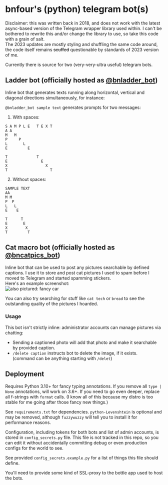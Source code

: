 # bnfour's (python) telegram bot(s)
Disclaimer: this was written back in 2018, and does not work with the latest async-based version of the Telegram wrapper library used within. I can't be bothered to rewrite this and/or change the library to use, so take this code with a grain of salt.  
The 2023 updates are mostly styling and shuffling the same code around, the code itself remains ~~scuffed~~ questionable by standards of 2023 version of me.

Currently there is source for two (very-very-ultra useful) telegram bots.

## Ladder bot (officially hosted as [@bnladder_bot](https://t.me/bnladder_bot))
Inline bot that generates texts running along horizontal, vertical and diagonal directions simultaneously, for instance:

`@bnladder_bot sample text` generates prompts for two messages:
1. With spaces:
```
S A M P L E   T E X T
A A
M   M
P     P
L       L
E         E

T             T
E               E
X                 X
T                   T
```
2. Without spaces:
```
SAMPLE TEXT
AA
M M
P  P
L   L
E    E

T      T
E       E
X        X
T         T
```

## Cat macro bot (officially hosted as [@bncatpics_bot](https://t.me/bncatpics_bot))
Inline bot that can be used to post any pictures searchable by defined captions. I use it to store and post cat pictures I used to spam before I moved to Telegram and started spamming stickers.  
Here's an example screenshot:  
![also pictured: fancy car](https://i.imgur.com/uDQmbxa.png)  

You can also try searching for stuff like `cat tech` or `bread` to see the outstanding quality of the pictures I hoarded.

### Usage
This bot isn't strictly inline: administrator accounts can manage pictures via chatting:
* Sending a captioned photo will add that photo and make it searchable by provided caption.
* `/delete caption` instructs bot to delete the image, if it exists.  
(command can be anything starting with `/delet`)

## Deployment
Requires Python 3.10+ for fancy typing annotations. If you remove all `type | None` annotations, will work on 3.6+. If you need to go even deeper, replace all f-strings with `format` calls. (I know all of this because my distro is too stable for me going after those fancy new things.)

See `requirements.txt` for dependencies. `python-Levenshtein` is optional and may be removed, although `fuzzywuzzy` will tell you to install it for performance reasons.

Configuration, including tokens for both bots and list of admin accounts, is stored in `config_secrets.py` file. This file is not tracked in this repo, so you can edit it without accidentally committing debug or even production configs for the world to see.

See provided `config_secrets.example.py` for a list of things this file should define.

You'll need to provide some kind of SSL-proxy to the bottle app used to host the bots. 
